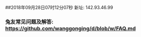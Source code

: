 ##2018年09月28日07时12分07秒 新址: 142.93.46.99
### 兔友常见问题及解答: https://github.com/wanggonging/d/blob/w/FAQ.md
